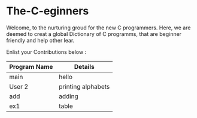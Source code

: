 # The-C-eginners

Welcome, to the nurturing groud for the new C programmers.
Here, we are deemed to creat a global Dictionary of C programms, that are beginner friendly and help other lear.

Enlist your Contributions below : 

| Program Name  | Details       |
| ------------- | ------------- |
| main       | hello  |
| User 2        | printing alphabets  |
| add | adding |
| ex1 | table |
